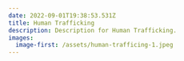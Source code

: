 ```yaml
---
date: 2022-09-01T19:38:53.531Z
title: Human Trafficking
description: Description for Human Trafficking.
images:
  image-first: /assets/human-trafficing-1.jpeg
---
```

